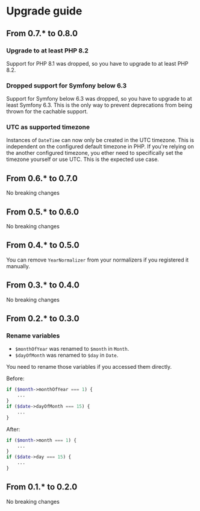 # Upgrade guide

## From 0.7.* to 0.8.0

### Upgrade to at least PHP 8.2

Support for PHP 8.1 was dropped, so you have to upgrade to at least PHP 8.2.

### Dropped support for Symfony below 6.3

Support for Symfony below 6.3 was dropped, so you have to upgrade to at least Symfony 6.3. This is the only way to prevent deprecations from being thrown for the cachable support.

### UTC as supported timezone

Instances of `DateTime` can now only be created in the UTC timezone. This is independent on the configured default timezone in PHP. If you're relying on the another configured timezone, you ether need to specifically set the timezone yourself or use UTC. This is the expected use case.

## From 0.6.* to 0.7.0

No breaking changes

## From 0.5.* to 0.6.0

No breaking changes

## From 0.4.* to 0.5.0

You can remove `YearNormalizer` from your normalizers if you registered it manually.

## From 0.3.* to 0.4.0

No breaking changes

## From 0.2.* to 0.3.0

### Rename variables

- `$monthOfYear` was renamed to `$month` in `Month`.
- `$dayOfMonth` was renamed to `$day` in `Date`.

You need to rename those variables if you accessed them directly.

Before:

```php
if ($month->monthOfYear === 1) {
    ...
}
if ($date->dayOfMonth === 15) {
    ...
}
```

After:

```php
if ($month->month === 1) {
    ...
}
if ($date->day === 15) {
    ...
}
```

## From 0.1.* to 0.2.0

No breaking changes
